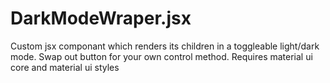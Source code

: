 # DarkModeWraper.jsx
Custom jsx componant which renders its children in a toggleable light/dark mode. Swap out button for your own control method. Requires material ui core and material ui styles
